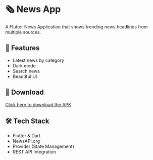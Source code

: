 
 # 🗞️ News App

A Flutter News Application that shows trending news headlines from multiple sources.

## 🚀 Features
- Latest news by category
- Dark mode
- Search news
- Beautiful UI

## 📱 Download
[Click here to download the APK](https://drive.google.com/file/d/1LRpxIqJDNlopav3551ihqC0UB1x2dPDJ/view?usp=sharing)

## 🛠️ Tech Stack
- Flutter & Dart
- NewsAPI.org
- Provider (State Management)
- REST API Integration

 
